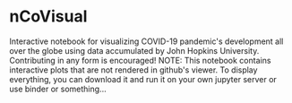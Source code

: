 # nCoVisual
Interactive notebook for visualizing COVID-19 pandemic's development all over the globe using data accumulated by John Hopkins University. Contributing in any form is encouraged! 
NOTE: This notebook contains interactive plots that are not rendered in github's viewer. To display everything, you can download it and run it on your own jupyter server or use binder or something...
